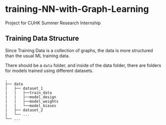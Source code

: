 # training-NN-with-Graph-Learning
Project for CUHK Summer Research Internship

## Training Data Structure
Since Training Data is a collection of graphs, the data is more structured than the usual ML training data.

There should be a `data` folder, and inside of the data folder, there are folders for models trained using different datasets.

```
.
├── data
|   ├── dataset_1
|   |   ├──train_data
|   |   ├──model_design
|   |   ├──model_weights
|   |   └──model_biases
|   ├── dataset_2
|   └── ...
└── ...
````

